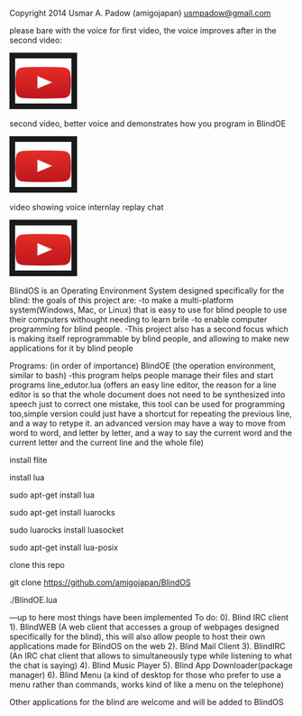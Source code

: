 Copyright 2014 Usmar A. Padow (amigojapan) usmpadow@gmail.com

please bare with the voice for first video, the voice improves after in the second video:

<a href="https://youtu.be/IN-rEne0eFM?si=rzq6De4hgqESFxUM" target="_blank"><img src="https://raw.githubusercontent.com/amigojapan/BlindOS/master/youtube%20play%20button.jpg" 
alt="video demo of ejspeak" width="100" height="80" border="10" /></a>

second video, better voice and demonstrates how you program in BlindOE

<a href="https://www.youtube.com/embed/vW1Cn8gW_lg?si=6m35OMOxK82AuMy4" target="_blank"><img src="https://raw.githubusercontent.com/amigojapan/BlindOS/master/youtube%20play%20button.jpg" 
alt="video demo of ejspeak" width="100" height="80" border="10" /></a>

video showing voice internlay replay chat

<a href="https://youtu.be/rGwiFR_mmeE?si=2kaXZItXhLhJqt-F" target="_blank"><img src="https://raw.githubusercontent.com/amigojapan/BlindOS/master/youtube%20play%20button.jpg" 
alt="video demo of ejspeak" width="100" height="80" border="10" /></a>


BlindOS is an Operating Environment System designed specifically for the blind:
the goals of this project are:
-to make a multi-platform system(Windows, Mac, or Linux) that is easy to use for blind people to use their computers withought needing to learn brile
-to enable computer programming for blind people.
-This project also has a second focus which is making itself reprogrammable by blind people, and allowing to make new applications for it by blind people 

Programs: (in order of importance)
 BlindOE (the operation environment, similar to bash) -this program helps people manage their files and start programs
 line_edutor.lua (offers an easy line editor, the reason for a line editor is so that the whole document does not need to be synthesized into speech just to correct one mistake, this tool can be used for programming too,simple version could just have a shortcut for repeating the previous line, and a way to retype it. an advanced version may have a way to move from word to word, and letter by letter, and a way to say the current word and the current letter and the current line and the whole file)

install flite

install lua

sudo apt-get install lua

sudo apt-get install luarocks

sudo luarocks install luasocket

sudo apt-get install lua-posix

clone this repo

git clone https://github.com/amigojapan/BlindOS

./BlindOE.lua

—up to here most things have been implemented
To do:
0). Blind IRC client
1). BlindWEB (A web client that accesses a group of webpages designed  specifically for the blind), this will also allow people to host their own applications made for BlindOS on the web 
2). Blind Mail Client
3). BlindIRC (An IRC chat client that allows to simultaneously type while listening to what the chat is saying)
4). Blind Music Player
5). Blind App Downloader(package manager)
6). Blind Menu (a kind of desktop for those who prefer to use a menu rather than commands, works kind of like a menu on the telephone)

Other applications for the blind are welcome and will be added to BlindOS
